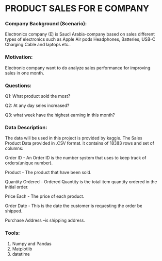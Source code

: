 # PRODUCT SALES FOR E COMPANY


### Company Background (Scenario):
Electronics company (E) is Saudi Arabia-company based on sales different types of electronics such as Apple Air pods Headphones, Batteries, USB-C Charging Cable and laptops etc..

### Motivation:
Electronic company want to do analyze sales performance for improving sales in one month.


### Questions:
Q1: What product sold the most?

Q2: At any day seles increased?

Q3: what week have the highest earning in this month?

### Data Description:
The data will be used in this project is provided by kaggle. The Sales Product Data provided in .CSV format. it contains of 18383 rows and set of columns:

Order ID - An Order ID is the number system that uses to keep track of orders(unique number).

Product - The product that have been sold.

Quantity Ordered - Ordered Quantity is the total item quantity ordered in the initial order.

Price Each - The price of each product.

Order Date - This is the date the customer is requesting the order be shipped.

Purchase Address –is shipping address.

### Tools:
1. Numpy and Pandas 
2. Matplotlib
3. datetime 

